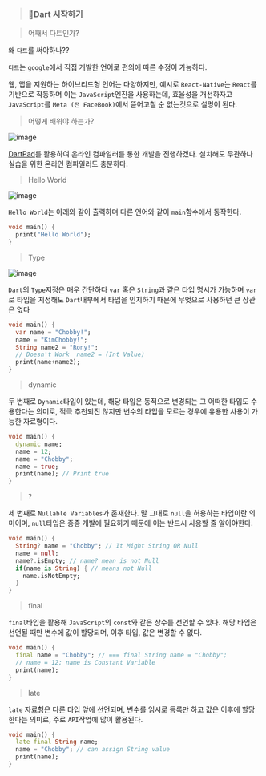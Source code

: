 > ### 🧡Dart 시작하기

> 어째서 다트인가?

왜 `다트`를 써야하나??

`다트`는 `google`에서 직접 개발한 언어로 편의에 따른 수정이 가능하다.

웹, 앱을 지원하는 하이브리드형 언어는 다양하지만, 예시로 `React-Native`는 `React`를 기반으로 작동하며 이는 `JavaScript`엔진을 사용하는데, 효율성을 개선하자고 `JavaScript`를 `Meta (전 FaceBook)`에서 뜯어고칠 순 없는것으로 설명이 된다.

> 어떻게 배워야 하는가?

![image](https://user-images.githubusercontent.com/46777310/211317379-e3f590f2-7bae-4755-bca4-0d43f4c4a8a6.png)

[DartPad](https://dartpad.dev/?)를 활용하여 온라인 컴파일러를 통한 개발을 진행하겠다. 설치해도 무관하나 실습을 위한 온라인 컴파일러도 충분하다.

> Hello World

![image](https://user-images.githubusercontent.com/46777310/211317952-da7760b5-ee46-43f8-9c0f-3d8c9b8e3cd0.png)

`Hello World`는 아래와 같이 출력하며 다른 언어와 같이 `main`함수에서 동작한다.

```dart
void main() {
  print("Hello World");
}

```

> Type

![image](https://user-images.githubusercontent.com/46777310/211319278-3afec31b-256c-4852-a557-94ff5e4b0053.png)

`Dart`의 `Type`지정은 매우 간단하다 `var` 혹은 `String`과 같은 타입 명시가 가능하며 `var`로 타입을 지정해도 `Dart`내부에서 타입을 인지하기 때문에 무엇으로 사용하던 큰 상관은 없다

```dart
void main() {
  var name = "Chobby!";
  name = "KimChobby!";
  String name2 = "Rony!";
  // Doesn't Work  name2 = (Int Value)
  print(name+name2);
}
```

> dynamic

두 번째로 `Dynamic`타입이 있는데, 해당 타입은 동적으로 변경되는 그 어떠한 타입도 수용한다는 의미로, 적극 추천되진 않지만 변수의 타입을 모르는 경우에 유용한 사용이 가능한 자료형이다.

```dart
void main() {
  dynamic name;
  name = 12;
  name = "Chobby";
  name = true;
  print(name); // Print true
}
```

> ?

세 번째로 `Nullable Variables`가 존재한다. 말 그대로 `null`을 허용하는 타입이란 의미이며, `null`타입은 종종 개발에 필요하기 때문에 이는 반드시 사용할 줄 알아야한다.

```dart
void main() {
  String? name = "Chobby"; // It Might String OR Null
  name = null;
  name?.isEmpty; // name? mean is not Null
  if(name is String) { // means not Null
    name.isNotEmpty;
  }
}
```

> final

`final`타입을 활용해 `JavaScript`의 `const`와 같은 상수를 선언할 수 있다. 해당 타입은 선언될 때만 변수에 값이 할당되며, 이후 타입, 값은 변경할 수 없다.

```dart
void main() {
  final name = "Chobby"; // === final String name = "Chobby";
  // name = 12; name is Constant Variable
  print(name);
}
```

> late

`late` 자료형은 다른 타입 앞에 선언되며, 변수를 임시로 등록만 하고 값은 이후에 할당한다는 의미로, 주로 `API`작업에 많이 활용된다.

```dart
void main() {
  late final String name;
  name = "Chobby"; // can assign String value
  print(name);
}
```
